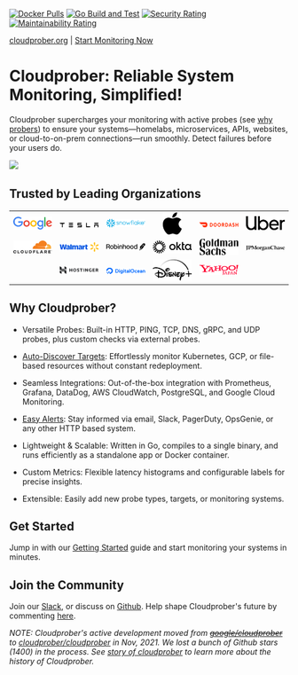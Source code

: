 [![Docker Pulls](https://img.shields.io/docker/pulls/cloudprober/cloudprober.svg)](https://hub.docker.com/v2/repositories/cloudprober/cloudprober/)
[![Go Build and Test](https://github.com/cloudprober/cloudprober/actions/workflows/go.yml/badge.svg)](https://github.com/cloudprober/cloudprober/actions/workflows/go.yml)
[![Security Rating](https://sonarcloud.io/api/project_badges/measure?project=cloudprober_cloudprober&metric=security_rating)](https://sonarcloud.io/summary/new_code?id=cloudprober_cloudprober)
[![Maintainability Rating](https://sonarcloud.io/api/project_badges/measure?project=cloudprober_cloudprober&metric=sqale_rating)](https://sonarcloud.io/summary/new_code?id=cloudprober_cloudprober)

[cloudprober.org](https://cloudprober.org) | [Start Monitoring Now](https://cloudprober.org/getting-started)

# Cloudprober: Reliable System Monitoring, Simplified!

Cloudprober supercharges your monitoring with active probes (see
[why probers](https://medium.com/@manugarg/why-you-need-probers-f38400f5830e)) to ensure your systems—homelabs, microservices, APIs, websites, or cloud-to-on-prem connections—run smoothly. Detect failures before your users do.

<img width="460" src="https://cloudprober.org/homepage.png"/>

## Trusted by Leading Organizations
<table>
  <tr>
    <td width="120" align="center"><img src="https://raw.githubusercontent.com/cloudprober/cloudprober/main/docs/static/trusted-by-logos/google.svg"></td>
    <td width="120" align="center"><img src="https://raw.githubusercontent.com/cloudprober/cloudprober/main/docs/static/trusted-by-logos/tesla.svg"></td>
    <td width="120" align="center"><img src="https://raw.githubusercontent.com/cloudprober/cloudprober/main/docs/static/trusted-by-logos/snowflake.svg"></td>
    <td width="120" align="center"><img height=40 src="https://raw.githubusercontent.com/cloudprober/cloudprober/main/docs/static/trusted-by-logos/apple.svg"></td>
    <td width="120" align="center"><img src="https://raw.githubusercontent.com/cloudprober/cloudprober/main/docs/static/trusted-by-logos/doordash.svg"></td>
    <td width="120" align="center"><img src="https://raw.githubusercontent.com/cloudprober/cloudprober/main/docs/static/trusted-by-logos/uber.svg"></td>
  </tr>
  <tr>
    <td width="120" align="center"><img src="https://raw.githubusercontent.com/cloudprober/cloudprober/main/docs/static/trusted-by-logos/cloudflare.svg"></td>
    <td width="120" align="center"><img src="https://raw.githubusercontent.com/cloudprober/cloudprober/main/docs/static/trusted-by-logos/walmart.svg"></td>
    <td width="120" align="center"><img src="https://raw.githubusercontent.com/cloudprober/cloudprober/main/docs/static/trusted-by-logos/robinhood.svg"></td>
    <td width="120" align="center"><img src="https://raw.githubusercontent.com/cloudprober/cloudprober/main/docs/static/trusted-by-logos/okta.svg"></td>
    <td width="120" align="center"><img src="https://raw.githubusercontent.com/cloudprober/cloudprober/main/docs/static/trusted-by-logos/gs.svg"></td>
    <td width="120" align="center"><img src="https://raw.githubusercontent.com/cloudprober/cloudprober/main/docs/static/trusted-by-logos/jpm.svg"></td>
  </tr>
  <tr>
    <td width="120" align="center"></td>
    <td width="120" align="center"><img src="https://raw.githubusercontent.com/cloudprober/cloudprober/main/docs/static/trusted-by-logos/hostinger.svg"></td>
    <td width="120" align="center"><img src="https://raw.githubusercontent.com/cloudprober/cloudprober/main/docs/static/trusted-by-logos/digitalocean.svg"></td>
    <td width="120" align="center"><img src="https://raw.githubusercontent.com/cloudprober/cloudprober/main/docs/static/trusted-by-logos/disneyplus.svg"></td>
    <td width="120" align="center"><img src="https://raw.githubusercontent.com/cloudprober/cloudprober/main/docs/static/trusted-by-logos/yahoo-japan.svg"></td>
    <td width="120" align="center"></td>
  </tr>
</table>

## Why Cloudprober?

* Versatile Probes: Built-in HTTP, PING, TCP, DNS, gRPC, and UDP probes, plus custom checks via external probes.

* [Auto-Discover Targets](https://cloudprober.org/docs/how-to/targets/): Effortlessly monitor Kubernetes, GCP, or file-based resources without constant redeployment.

* Seamless Integrations: Out-of-the-box integration with Prometheus, Grafana, DataDog, AWS CloudWatch, PostgreSQL, and Google Cloud Monitoring.

* [Easy Alerts](https://cloudprober.org/docs/how-to/alerting/): Stay informed via email, Slack, PagerDuty, OpsGenie, or any other HTTP based system.

* Lightweight & Scalable: Written in Go, compiles to a single binary, and runs efficiently as a standalone app or Docker container.

* Custom Metrics: Flexible latency histograms and configurable labels for precise insights.

* Extensible: Easily add new probe types, targets, or monitoring systems.


## Get Started

Jump in with our [Getting Started](https://cloudprober.org/docs/overview/getting-started/) guide and start monitoring your systems in minutes.

## Join the Community

Join our [Slack](https://join.slack.com/t/cloudprober/shared_invite/enQtNjA1OTkyOTk3ODc3LWQzZDM2ZWUyNTI0M2E4NmM4NTIyMjM5M2E0MDdjMmU1NGQ3NWNiMjU4NTViMWMyMjg0M2QwMDhkZGZjZmFlNGE), or discuss on [Github](https://github.com/cloudprober/cloudprober/discussions). Help shape Cloudprober's future by commenting
[here](https://github.com/cloudprober/cloudprober/discussions/121).


_NOTE: Cloudprober's active development moved from
~~[google/cloudprober](https://github.com/google/cloudprober)~~ to
[cloudprober/cloudprober](https://github.com/cloudprober/cloudprober) in
Nov, 2021. We lost a bunch of Github stars (1400) in the process. See
[story of cloudprober](https://medium.com/@manugarg/story-of-cloudprober-5ac1dbc0066c)
to learn more about the history of Cloudprober._